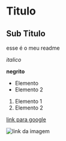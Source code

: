 # Titulo

## Sub Titulo

esse é o meu readme

*italico*

**negrito**

- Elemento 
- Elemento 2

1) Elemento 1
2) Elemento 2

[link para google](www.google.com)

![link da imagem](https://git-scm.com/images/branching-illustration@2x.png)
